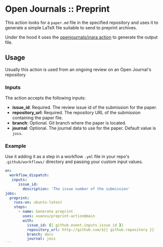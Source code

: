 # Open Journals :: Preprint

This action looks for a `paper.md` file in the specified repository and uses it to generate a simple LaTeX file suitable to send to preprint archives.

Under the hood it uses the [openjournals/inara action](https://github.com/openjournals/inara) to generate the output file.

## Usage

Usually this action is used from an ongoing review on an Open Journal's repository

### Inputs

The action accepts the following inputs:

- **issue_id**: Required. The review issue id of the submission for the paper.
- **repository_url**: Required. The repository URL of the submission containing the paper file.
- **branch**: Optional. Git branch where the paper is located.
- **journal**: Optional. The journal data to use for the paper. Default value is `joss`.

### Example

Use it adding it as a step in a workflow `.yml` file in your repo's `.github/workflows/` directory and passing your custom input values.

````yaml
on:
  workflow_dispatch:
   inputs:
      issue_id:
        description: 'The issue number of the submission'
jobs:
  preprint:
    runs-on: ubuntu-latest
    steps:
      - name: Generate preprint
        uses: xuanxu/preprint-action@main
        with:
          issue_id: {{ github.event.inputs.issue_id }}
          repository_url: http://github.com/${{ github.repository }}
          branch: docs
          journal: joss
```
